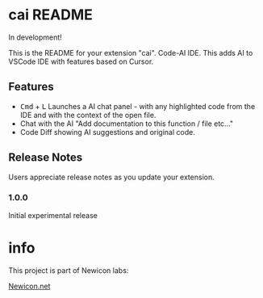 # cai README

In development!

This is the README for your extension "cai".  Code-AI IDE.
This adds AI to VSCode IDE with features based on Cursor.

## Features

- <kbd>Cmd</kbd> + <kbd>L</kbd> Launches a AI chat panel - with any highlighted code from the IDE and with the context of the open file.
- Chat with the AI "Add documentation to this function / file etc..."
- Code Diff showing AI suggestions and original code.


## Release Notes

Users appreciate release notes as you update your extension.

### 1.0.0

Initial experimental release

# info
This project is part of Newicon labs:

[Newicon.net](https://newicon.net/labs)

